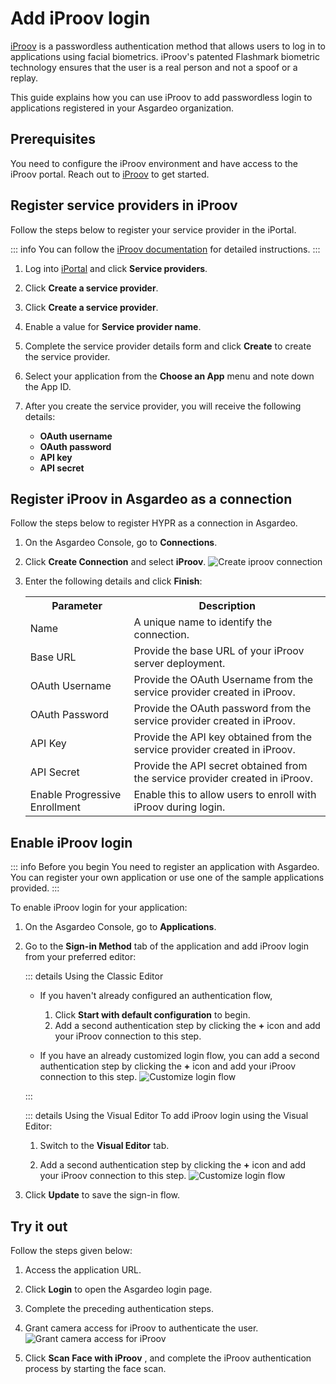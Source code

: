 # Add iProov login

[iProov](https://www.iproov.com/) is a passwordless authentication method that allows users to log in to applications using facial biometrics. 
iProov's patented Flashmark biometric technology ensures that the user is a real person and not a spoof or a replay. 

This guide explains how you can use iProov to add passwordless login to applications registered in your Asgardeo organization.

## Prerequisites

You need to configure the iProov environment and have access to the iProov portal. Reach out to [iProov](https://www.iproov.com/about-us/contact-us) to get started.

## Register service providers in iProov

Follow the steps below to register your service provider in the iPortal.

::: info
You can follow the [iProov documentation](https://docs.iproov.com/docs/Content/ImplementationGuide/iportal/create-service-providers.htm) for detailed instructions.
:::

1. Log into [iPortal](https://portal.iproov.com/) and click **Service providers**.

2. Click **Create a service provider**.

3. Click **Create a service provider**.

4. Enable a value for **Service provider name**.

5. Complete the service provider details form and click **Create** to create the service provider.

6. Select your application from the **Choose an App** menu and note down the App ID.

7. After you create the service provider, you will receive the following details:
    - **OAuth username**
    - **OAuth password**
    - **API key**
    - **API secret**

## Register iProov in Asgardeo as a connection

Follow the steps below to register HYPR as a connection in Asgardeo.

1. On the Asgardeo Console, go to **Connections**.

2. Click **Create Connection** and select **iProov**.
   <img :src="$withBase('/assets/img/guides/mfa/iproov/iproov-add-connection.png')" alt="Create iproov connection">

3. Enter the following details and click **Finish**:

    <table>
      <tr>
        <th>Parameter</th>
        <th>Description</th>
      </tr>
      <tr>
        <td>Name</td>
        <td>A unique name to identify the connection.</td>
      </tr>
      <tr>
          <td>Base URL</td>
          <td>Provide the base URL of your iProov server deployment.</td>
      </tr>
      <tr>
          <td>OAuth Username</td>
          <td>Provide the OAuth Username from the service provider created in iProov.</td>
      </tr>
      <tr>
          <td>OAuth Password</td>
          <td>Provide the OAuth password from the service provider created in iProov.</td>
      </tr>
      <tr>
          <td>API Key</td>
          <td>Provide the API key obtained from the service provider created in iProov.</td>
      </tr>
      <tr>
          <td>API Secret</td>
          <td>Provide the API secret obtained from the service provider created in iProov.</td>
      </tr>
      <tr>
          <td>Enable Progressive Enrollment</td>
          <td>Enable this to allow users to enroll with iProov during login.</td>
      </tr>
    </table>

## Enable iProov login

::: info Before you begin
You need to <a :href="$withBase('/guides/applications/')">register an application with Asgardeo</a>. You can register your own application or use one of the <a :href="$withBase('/get-started/try-samples/')">sample applications</a> provided.
:::

To enable iProov login for your application:
1. On the Asgardeo Console, go to **Applications**.

2. Go to the **Sign-in Method** tab of the application and add iProov login from your preferred editor:

   ::: details Using the Classic Editor
   - If you haven't already configured an authentication flow,
     1. Click **Start with default configuration** to begin.
     2. Add a second authentication step by clicking the **+** icon and add your iProov connection to this step.

   - If you have an already customized login flow, you can add a second authentication step by clicking the **+** icon and add your iProov connection to this step.
     <img :src="$withBase('/assets/img/guides/mfa/iproov/customize-steps.png')" alt="Customize login flow">

   :::

   ::: details Using the Visual Editor
      To add iProov login using the Visual Editor:
   
      1. Switch to the **Visual Editor** tab. 
   
      2. Add a second authentication step by clicking the **+** icon and add your iProov connection to this step.
         <img :src="$withBase('/assets/img/guides/mfa/iproov/iproov-login-flow-with-visual-editor.png')" alt="Customize login flow">

3. Click **Update** to save the sign-in flow.

## Try it out

Follow the steps given below:

1. Access the application URL.

2. Click **Login** to open the Asgardeo login page.

3. Complete the preceding authentication steps.

4. Grant camera access for iProov to authenticate the user.
   <img :src="$withBase('/assets/img/guides/mfa/iproov/grant-camera-access.png')" alt="Grant camera access for iProov">

5. Click **Scan Face with iProov** , and complete the iProov authentication process by starting the face scan.

